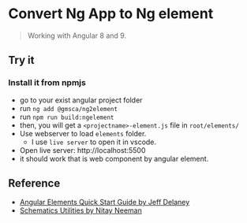 # Convert Ng App to Ng element

> Working with Angular 8 and 9.

## Try it

### Install it from npmjs

- go to your exist angular project folder
- run `ng add @gmsca/ng2element`
- run `npm run build:ngelement`
- then, you will get a `<projectname>-element.js` file in `root/elements/`
- Use webserver to load `elements` folder.
  - I use `live server` to open it in vscode.
- Open live server: http://localhost:5500
- it should work that is web component by angular element.

## Reference

- [Angular Elements Quick Start Guide by Jeff Delaney](https://angularfirebase.com/lessons/angular-elements-quick-start-guide/)
- [Schematics Utilities by Nitay Neeman](https://github.com/nitayneeman/schematics-utilities)
